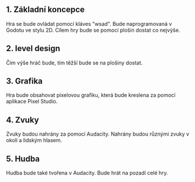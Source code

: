## 1. Základní koncepce

Hra se bude ovládat pomocí kláves "wsad". Bude naprogramovaná v Godotu ve stylu 2D. Cílem hry bude se pomocí plošin dostat co nejvýše.

## 2. level design

Čím výše hráč bude, tím těžší bude se na plošiny dostat.

## 3. Grafika

Hra bude obsahovat pixelovou grafiku, která bude kreslena za pomocí aplikace Pixel Studio.

## 4. Zvuky

Zvuky budou nahrány za pomocí Audacity. Nahrány budou různými zvuky v okolí a lidským hlasem.

## 5. Hudba

Hudba bude také tvořena v Audacity. Bude hrát na pozadí celé hry.
